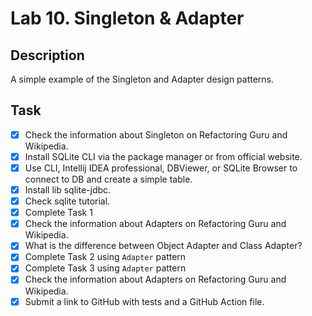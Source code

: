 # Lab 10. Singleton & Adapter

## Description
A simple example of the Singleton and Adapter design patterns.

## Task

- [x] Check the information about Singleton on <a src="https://refactoring.guru/design-patterns/singleton">Refactoring Guru</a> and <a src="https://en.wikipedia.org/wiki/Singleton_pattern">Wikipedia</a>.
- [x] Install SQLite CLI via the package manager or from <a src="https://www.sqlite.org/index.html">official website</a>.
- [x] Use CLI, Intellij IDEA professional, DBViewer, or SQLite Browser to connect to DB and create a simple table.
- [x] Install lib <a src="https://mvnrepository.com/artifact/org.xerial/sqlite-jdbc">sqlite-jdbc</a>.
- [x] Check sqlite <a src="https://www.tutorialspoint.com/sqlite/sqlite_java.htm">tutorial</a>.
- [x] Complete Task 1
- [x] Check the information about Adapters on <a src="https://refactoring.guru/design-patterns/adapter">Refactoring Guru</a> and <a src="https://en.wikipedia.org/wiki/Adapter_pattern">Wikipedia</a>.
- [x] What is the difference between Object Adapter and Class Adapter?
- [x] Complete Task 2 using `Adapter` pattern
- [x] Complete Task 3 using `Adapter` pattern
- [x] Check the information about Adapters on <a src="https://refactoring.guru/design-patterns/adapter">Refactoring Guru</a> and <a src="https://en.wikipedia.org/wiki/Adapter_pattern">Wikipedia</a>.
- [x] Submit a link to GitHub with tests and a GitHub Action file.